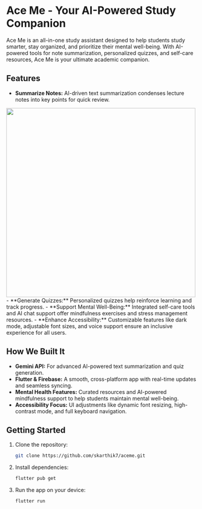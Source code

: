 # Ace Me - Your AI-Powered Study Companion  

Ace Me is an all-in-one study assistant designed to help students study smarter, stay organized, and prioritize their mental well-being. With AI-powered tools for note summarization, personalized quizzes, and self-care resources, Ace Me is your ultimate academic companion.

## Features  
- **Summarize Notes:** AI-driven text summarization condenses lecture notes into key points for quick review.
<img src="readmePics/summarize.png" width="500">
- **Generate Quizzes:** Personalized quizzes help reinforce learning and track progress.  
- **Support Mental Well-Being:** Integrated self-care tools and AI chat support offer mindfulness exercises and stress management resources.  
- **Enhance Accessibility:** Customizable features like dark mode, adjustable font sizes, and voice support ensure an inclusive experience for all users.

## How We Built It  
- **Gemini API:** For advanced AI-powered text summarization and quiz generation.  
- **Flutter & Firebase:** A smooth, cross-platform app with real-time updates and seamless syncing.  
- **Mental Health Features:** Curated resources and AI-powered mindfulness support to help students maintain mental well-being.  
- **Accessibility Focus:** UI adjustments like dynamic font resizing, high-contrast mode, and full keyboard navigation.

## Getting Started  
1. Clone the repository:  
    ```bash
    git clone https://github.com/skarthik7/aceme.git
    ```
2. Install dependencies:  
    ```bash
    flutter pub get
    ```
3. Run the app on your device:  
    ```bash
    flutter run
    ```
